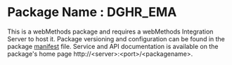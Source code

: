 # Package Name : DGHR_EMA
This is a webMethods package and requires a webMethods Integration Server to host it. Package versioning and configuration can be found in the package [manifest](./DGHR_EMA/manifest.v3) file. Service and API documentation is available on the package's home page http://&lt;server&gt;:&lt;port&gt;/&lt;packagename>.